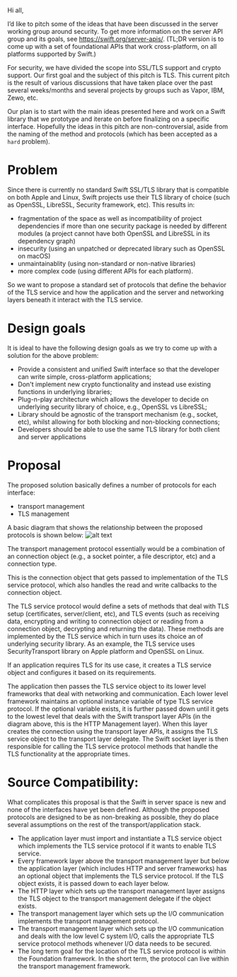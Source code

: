 Hi all,

I’d like to pitch some of the ideas that have been discussed in the server working group around security. To get more information on the server API group and its goals, see https://swift.org/server-apis/. (TL;DR version is to come up with a set of foundational APIs that work cross-platform, on all platforms supported by Swift.) 

For security, we have divided the scope into SSL/TLS support and crypto support. Our first goal and the subject of this pitch is TLS. This current pitch is the result of various discussions that have taken place over the past several weeks/months and several projects by groups such as Vapor, IBM, Zewo, etc. 

Our plan is to start with the main ideas presented here and work on a Swift library that we prototype and iterate on before finalizing on a specific interface. Hopefully the ideas in this pitch are non-controversial, aside from the naming of the method and protocols (which has been accepted as a `hard` problem).

# Problem

Since there is currently no standard Swift SSL/TLS library that is compatible on both Apple and Linux, Swift projects use their TLS library of choice (such as OpenSSL, LibreSSL, Security framework, etc). This results in:
- fragmentation of the space as well as incompatibility of project dependencies if more than one security package is needed by different modules (a project cannot have  both OpenSSL and LibreSSL in its dependency graph)
- insecurity (using an unpatched or deprecated library such as OpenSSL on macOS)
- unmaintainablity (using non-standard or non-native libraries)
- more complex code (using different APIs for each platform).

So we want to propose a standard set of protocols that define the behavior of the TLS service and how the application and the server and networking layers beneath it interact with the TLS service.

# Design goals

It is ideal to have the following design goals as we try to come up with a solution for the above problem:

- Provide a consistent and unified Swift interface so that the developer can write simple, cross-platform applications;
- Don't implement new crypto functionality and instead use existing functions in underlying libraries;
- Plug-n-play architecture which allows the developer to decide on underlying security library of choice, e.g., OpenSSL vs LibreSSL;
- Library should be agnostic of the transport mechanism (e.g., socket, etc), whilst allowing for both blocking and non-blocking connections;
- Developers should be able to use the same TLS library for both client and server applications


# Proposal


The proposed solution basically defines a number of protocols for each interface:
- transport management
- TLS management

A basic diagram that shows the relationship between the proposed protocols is shown below:
![alt text](https://raw.githubusercontent.com/gtaban/blogs/master/TLSServiceArchitecture.png "Architecture of TLSService modules")


The transport management protocol essentially would be a combination of an connection object (e.g., a socket pointer, a file descriptor, etc) and a connection type.

This is the connection object that gets passed to implementation of the TLS service protocol, which also handles the read and write callbacks to the connection object.

The TLS service protocol would define a sets of methods that deal with TLS setup (certificates, server/client, etc), and TLS events (such as receiving data, encrypting and writing to connection object or reading from a connection object, decrypting and returning the data).
These methods are implemented by the TLS service which in turn uses its choice an of underlying security library. As an example, the TLS service uses SecurityTransport library on Apple platform and OpenSSL on Linux. 

If an application requires TLS for its use case, it creates a TLS service object and configures it based on its requirements.

The application then passes the TLS service object to its lower level frameworks that deal with networking and communication. Each lower level framework maintains an optional instance variable of type TLS service protocol. If the optional variable exists, it is further passed down until it gets to the lowest level that deals with the Swift transport layer APIs (in the diagram above, this is the HTTP Management layer). When this layer creates the connection using the transport layer APIs, it assigns the TLS service object to the transport layer delegate. The Swift socket layer is then responsible for calling the TLS service protocol methods that handle the TLS functionality at the appropriate times. 


# Source Compatibility:

What complicates this proposal is that the Swift in server space is new and none of the interfaces have yet been defined. Although the proposed protocols are designed to be as non-breaking as possible, they do place several assumptions on the rest of the transport/application stack. 

- The application layer must import and instantiate a TLS service object which implements the TLS service protocol if it wants to enable TLS service.
- Every framework layer above the transport management layer but below the application layer (which includes HTTP and server frameworks) has an optional object that implements the TLS service protocol. If the TLS object exists, it is passed down to each layer below.
- The HTTP layer which sets up the transport management layer assigns the TLS object to the transport management delegate if the object exists. 
- The transport management layer which sets up the I/O communication implements the transport management protocol.
- The transport management layer which sets up the I/O communication and deals with the low level C system I/O, calls the appropriate TLS service protocol methods whenever I/O data needs to be secured.
- The long term goal for the location of the TLS service protocol is within the Foundation framework. In the short term, the protocol can live within the transport management framework.


